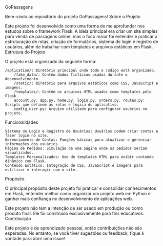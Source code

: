 GoPassagens

Bem-vindo ao repositório do projeto GoPassagens!
Sobre o Projeto

Este projeto foi desenvolvido como uma forma de me aprofundar nos estudos sobre o framework Flask. A ideia principal era criar um site simples para venda de passagens online, mas o foco maior foi entender e praticar a estruturação de rotas, criação de formulários, sistema de login e registro de usuários, além de trabalhar com templates e arquivos estáticos em Flask.
Estrutura do Projeto

O projeto está organizado da seguinte forma:

    /aplication/: Diretório principal onde todo o código está organizado.
        /fake_data/: Contém dados fictícios usados durante o desenvolvimento.
        /static/: Diretório para arquivos estáticos como CSS, JavaScript e imagens.
        /templates/: Contém os arquivos HTML usados como templates pelo Flask.
        account.py, app.py, home.py, login.py, orders.py, routes.py: Scripts que definem as rotas e lógica do aplicativo.
        comfig_user.py: Arquivo utilizado para configurar usuários no projeto.

Funcionalidades

    Sistema de Login e Registro de Usuários: Usuários podem criar contas e fazer login no site.
    Gerenciamento de Contas: Funções básicas para atualizar e gerenciar informações dos usuários.
    Página de Pedidos: Simulação de uma página onde os pedidos seriam visualizados.
    Templates Personalizados: Uso de templates HTML para exibir conteúdo dinâmico com Flask.
    Conteúdo Estático: Integração de CSS, JavaScript e imagens para estilizar e interagir com o site.

Propósito

O principal propósito deste projeto foi praticar e consolidar conhecimentos em Flask, entender melhor como organizar um projeto web em Python e ganhar mais confiança no desenvolvimento de aplicações web.

Este projeto não tem a intenção de ser usado em produção ou como produto final. Ele foi construído exclusivamente para fins educativos.
Contribuição

Este projeto é de aprendizado pessoal, então contribuições não são esperadas. No entanto, se você tiver sugestões ou feedback, fique à vontade para abrir uma issue!
